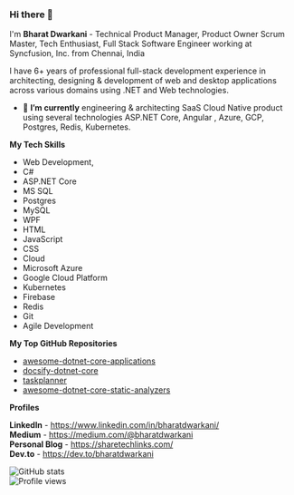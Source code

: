 ### Hi there 👋

I'm **Bharat Dwarkani** - Technical Product Manager, Product Owner Scrum Master, Tech Enthusiast, Full Stack Software Engineer working at Syncfusion, Inc. from Chennai, India

I have 6+ years of professional full-stack development experience in architecting, designing & development of web and desktop applications across various domains using .NET and Web technologies.

- 🔭 **I’m currently** engineering & architecting SaaS Cloud Native product using several technologies ASP.NET Core, Angular , Azure, GCP, Postgres, Redis, Kubernetes.

**My Tech Skills** 
- Web Development, 
- C#
- ASP.NET Core
- MS SQL
- Postgres
- MySQL
- WPF
- HTML
- JavaScript
- CSS
- Cloud
- Microsoft Azure
- Google Cloud Platform
- Kubernetes
- Firebase
- Redis
- Git
- Agile Development

**My Top GitHub Repositories**
 - [awesome-dotnet-core-applications](https://github.com/bharatdwarkani/awesome-dotnet-core-applications)  
 - [docsify-dotnet-core](https://github.com/bharatdwarkani/docsify-dotnet-core)
 - [taskplanner](https://github.com/syncfusion/taskplanner)
 - [awesome-dotnet-core-static-analyzers](https://github.com/bharatdwarkani/awesome-dotnet-core-static-analyzers)

**Profiles**

**LinkedIn** - https://www.linkedin.com/in/bharatdwarkani/  
**Medium** - https://medium.com/@bharatdwarkani  
**Personal Blog** - https://sharetechlinks.com/  
**Dev.to** - https://dev.to/bharatdwarkani  

![GitHub stats](https://github-readme-stats.vercel.app/api?username=bharatdwarkani&show_icons=true)  
![Profile views](https://gpvc.arturio.dev/bharatdwarkani)  
